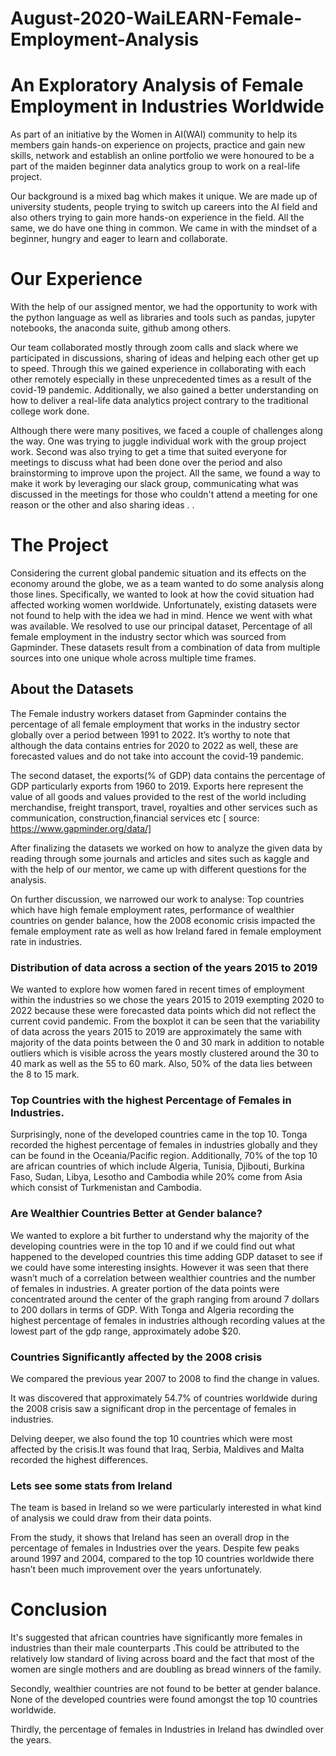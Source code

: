 # August-2020-WaiLEARN-Female-Employment-Analysis

# An Exploratory Analysis of Female Employment in Industries Worldwide
 
As part of an initiative by the Women in AI(WAI) community to help its members gain hands-on experience on projects, practice and gain new skills, network and establish an online portfolio we were honoured to be a part of the maiden beginner data analytics group to work on a real-life project.

Our background is a mixed bag which makes it unique. We are made up of university students, people trying to switch up careers into the AI field and also others trying to gain more hands-on experience in the field. All the same, we do have one thing in common. We came in with the mindset of a beginner, hungry and eager to learn and collaborate.

# Our Experience
With the help of our assigned mentor, we had the opportunity to work with the python language as well as libraries and tools such as pandas, jupyter notebooks, the anaconda suite, github among others. 

Our team collaborated mostly through zoom calls and slack where we participated in discussions, sharing of ideas and helping each other get up to speed. Through this we gained experience in collaborating with each other remotely especially in these unprecedented times as a result of the covid-19 pandemic. Additionally, we also gained a better understanding on how to deliver a real-life data analytics project contrary to the traditional college work done.

Although there were many positives, we faced a couple of challenges along the way. One was trying to juggle individual work with the group project work. Second was also trying to get a time that suited everyone for meetings to discuss what had been done over the period and also brainstorming to improve upon the project. All the same, we found a way to make it work by leveraging our slack group, communicating what was discussed in the meetings for those who couldn't attend a meeting for one reason or the other and also sharing ideas .
. 
 
# The Project
Considering the current global pandemic situation and its effects on the economy around the globe, we as a team wanted to do some analysis along those lines. Specifically, we wanted to look at how the covid situation had affected working women worldwide. Unfortunately, existing datasets were not found to help with the idea we had in mind. Hence we went with what was available. We resolved to use our principal dataset, Percentage of all female employment in the industry sector which was sourced from Gapminder. These datasets result from a combination of data from multiple sources into one unique whole across multiple time frames.

## About the Datasets
The Female industry workers dataset from Gapminder contains the percentage of all female employment that works in the industry sector globally over a period between 1991 to 2022. It’s worthy to note that although the data contains entries for 2020 to 2022 as well, these are forecasted values and do not take into account the covid-19 pandemic.

The second dataset, the exports(% of GDP) data contains the percentage of GDP particularly exports from 1960 to 2019. Exports here represent the value of all goods and values provided to the rest of the world including merchandise, freight transport, travel, royalties and other services such as communication, construction,financial services etc
 [ source: https://www.gapminder.org/data/]

 After finalizing the datasets we worked on how to analyze the given data by reading through some journals and articles and sites such as kaggle and with the help of our mentor, we came up with different questions for the analysis. 

On further discussion, we narrowed our work to analyse: Top countries which have high female employment rates, performance of wealthier countries on gender balance, how the 2008 economic crisis impacted the female employment rate as well as how Ireland fared in female employment rate in industries.



### Distribution of data across a section of the years 2015 to 2019

We wanted to explore how women fared in recent times of employment within the industries so we chose the years 2015 to 2019 exempting  2020 to 2022 because these were forecasted data points which did not reflect the current covid pandemic. From the boxplot it can be seen that the variability of data across the years 2015 to 2019 are approximately the same with majority of the data points between the 0 and 30 mark in addition to notable outliers which is visible across the years mostly clustered around the 30 to 40 mark as well as the 55 to 60 mark. Also, 50% of the data lies between the 8 to 15 mark.


### Top Countries with the highest Percentage of Females in Industries. 
Surprisingly, none of the developed countries came in the top 10. Tonga recorded the highest percentage of females in industries globally and they can be found in the Oceania/Pacific region. Additionally, 70% of the top 10 are african countries of which include Algeria, Tunisia, Djibouti, Burkina Faso, Sudan, Libya, Lesotho and Cambodia while 20% come from Asia which consist of Turkmenistan and Cambodia.


### Are Wealthier Countries Better at Gender balance?
We wanted to explore a bit further to understand why the majority of the developing countries were in the top 10 and if we could find out what happened to the developed countries this time adding GDP dataset to see if we could have some interesting insights. However it was seen that there wasn’t much of a correlation between wealthier countries and the number of females in industries.  A greater portion of the data points were concentrated around the center of the graph ranging from around 7 dollars to 200 dollars in terms of GDP. With Tonga and Algeria recording the highest percentage of females in industries although recording values at the lowest part of the gdp range, approximately adobe $20. 




### Countries Significantly affected by the 2008 crisis
We compared the previous year 2007 to 2008 to find the change in values.

It was discovered that approximately 54.7% of countries worldwide during the 2008 crisis saw a significant drop in the percentage of females in industries.

Delving deeper, we also found the top 10 countries which were most affected by the crisis.It was found that Iraq, Serbia, Maldives and Malta recorded the highest differences. 



### Lets see some stats from Ireland
The team is based in Ireland so we were particularly interested in what kind of analysis we could draw from their data points.

 From the study, it shows that Ireland has seen an overall drop in the percentage of females in Industries over the years. Despite few peaks around 1997 and 2004, compared to the top 10 countries worldwide there hasn’t been much improvement over the years unfortunately.



# Conclusion 
It's suggested that african countries have significantly more females in industries than their male counterparts .This  could be attributed to the relatively low standard of living across board and the fact that most of the women are single mothers and are doubling as bread winners of the family.
 
Secondly, wealthier countries are not found to be better at gender balance. None of the developed countries were found amongst the top 10 countries worldwide.

Thirdly, the percentage of females in Industries in Ireland has dwindled over the years.


























